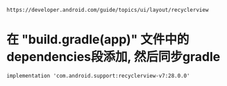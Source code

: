     https://developer.android.com/guide/topics/ui/layout/recyclerview
# 在 "build.gradle(app)" 文件中的dependencies段添加, 然后同步gradle
    implementation 'com.android.support:recyclerview-v7:28.0.0'
#

